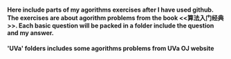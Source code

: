 #### Here include parts of my agorithms exercises after I have used github. The exercises are about agorithm problems from the book <<算法入门经典>>. Each basic question will be packed in a folder include the question and my answer.

#### 'UVa' folders includes some agorithms problems from UVa OJ website


